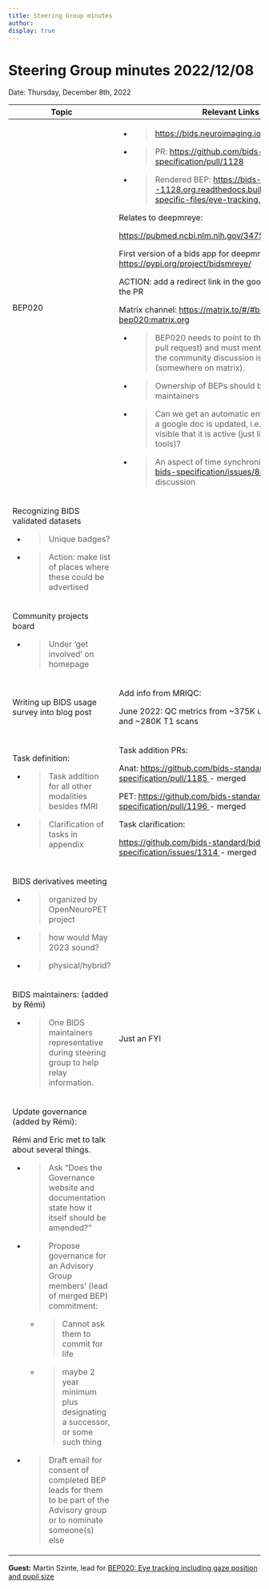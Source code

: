 ```yaml
---
title: Steering Group minutes
author:
display: true
---
```


# Steering Group minutes 2022/12/08

Date: Thursday, December 8th, 2022

<!--more-->


<table>
 <thead>
  <tr class="header">
   <th>
    <strong>
     Topic
    </strong>
   </th>
   <th>
    <strong>
     Relevant Links
    </strong>
   </th>
  </tr>
 </thead>
 <tbody>
  <tr class="odd">
   <td>
    BEP020
   </td>
   <td>
    <ul>
     <li>
      <blockquote>
       <p>
        <a href="https://bids.neuroimaging.io/bep020">
         <span class="underline">
          https://bids.neuroimaging.io/bep020
         </span>
        </a>
       </p>
      </blockquote>
     </li>
     <li>
      <blockquote>
       <p>
        PR:
        <a href="https://github.com/bids-standard/bids-specification/pull/1128">
         <span class="underline">
          https://github.com/bids-standard/bids-specification/pull/1128
         </span>
        </a>
       </p>
      </blockquote>
     </li>
     <li>
      <blockquote>
       <p>
        Rendered BEP:
        <a href="https://bids-specification--1128.org.readthedocs.build/en/1128/modality-specific-files/eye-tracking.html">
         <span class="underline">
          https://bids-specification--1128.org.readthedocs.build/en/1128/modality-specific-files/eye-tracking.html
         </span>
        </a>
       </p>
      </blockquote>
     </li>
    </ul>
    <p>
     Relates to deepmreye:
    </p>
    <p>
     <a href="https://pubmed.ncbi.nlm.nih.gov/34750593/">
      <span class="underline">
       https://pubmed.ncbi.nlm.nih.gov/34750593/
      </span>
     </a>
    </p>
    <p>
     First version of a bids app for deepmreye this morning:
     <a href="https://pypi.org/project/bidsmreye/">
      <span class="underline">
       https://pypi.org/project/bidsmreye/
      </span>
     </a>
    </p>
    <p>
     ACTION: add a redirect link in the google doc to point to the PR
    </p>
    <p>
     Matrix channel:
     <a href="https://matrix.to/#/#bids-bep020:matrix.org">
      <span class="underline">
       https://matrix.to/#/#bids-bep020:matrix.org
      </span>
     </a>
    </p>
    <ul>
     <li>
      <blockquote>
       <p>
        BEP020 needs to point to the new location (GH pull request) and must mention the place where the community discussion is taking place (somewhere on matrix).
       </p>
      </blockquote>
     </li>
    </ul>
    <ul>
     <li>
      <blockquote>
       <p>
        Ownership of BEPs should be transferred to BIDS maintainers
       </p>
      </blockquote>
     </li>
     <li>
      <blockquote>
       <p>
        Can we get an automatic email or status update if a google doc is updated, i.e. make it externally visible that it is active (just like we aim for with tools)?
       </p>
      </blockquote>
     </li>
     <li>
      <blockquote>
       <p>
        An aspect of time synchronization is present,
        <a href="https://github.com/bids-standard/bids-specification/issues/86">
         <span class="underline">
          bids-specification/issues/86
         </span>
        </a>
        carries original discussion
       </p>
      </blockquote>
     </li>
    </ul>
   </td>
  </tr>
  <tr class="even">
   <td>
    <p>
     Recognizing BIDS validated datasets
    </p>
    <ul>
     <li>
      <blockquote>
       <p>
        Unique badges?
       </p>
      </blockquote>
     </li>
     <li>
      <blockquote>
       <p>
        Action: make list of places where these could be advertised
       </p>
      </blockquote>
     </li>
    </ul>
   </td>
   <td>
   </td>
  </tr>
  <tr class="odd">
   <td>
    <p>
     Community projects board
    </p>
    <ul>
     <li>
      <blockquote>
       <p>
        Under ‘get involved’ on homepage
       </p>
      </blockquote>
     </li>
    </ul>
   </td>
   <td>
   </td>
  </tr>
  <tr class="even">
   <td>
    Writing up BIDS usage survey into blog post
   </td>
   <td>
    <p>
     Add info from MRIQC:
    </p>
    <p>
     June 2022: QC metrics from ~375K unique BOLD scans and ~280K T1 scans
    </p>
   </td>
  </tr>
  <tr class="odd">
   <td>
    <p>
     Task definition:
    </p>
    <ul>
     <li>
      <blockquote>
       <p>
        Task addition for all other modalities besides fMRI
       </p>
      </blockquote>
     </li>
     <li>
      <blockquote>
       <p>
        Clarification of tasks in appendix
       </p>
      </blockquote>
     </li>
    </ul>
   </td>
   <td>
    <p>
     Task addition PRs:
    </p>
    <p>
     Anat:
     <a href="https://github.com/bids-standard/bids-specification/pull/1185">
      <span class="underline">
       https://github.com/bids-standard/bids-specification/pull/1185
      </span>
     </a>
     - merged
    </p>
    <p>
     PET:
     <a href="https://github.com/bids-standard/bids-specification/pull/1196">
      <span class="underline">
       https://github.com/bids-standard/bids-specification/pull/1196
      </span>
     </a>
     - merged
    </p>
    <p>
     Task clarification:
    </p>
    <p>
     <a href="https://github.com/bids-standard/bids-specification/issues/1314">
      <span class="underline">
       https://github.com/bids-standard/bids-specification/issues/1314
      </span>
     </a>
     - merged
    </p>
   </td>
  </tr>
  <tr class="even">
   <td>
    <p>
     BIDS derivatives meeting
    </p>
    <ul>
     <li>
      <blockquote>
       <p>
        organized by OpenNeuroPET project
       </p>
      </blockquote>
     </li>
     <li>
      <blockquote>
       <p>
        how would May 2023 sound?
       </p>
      </blockquote>
     </li>
     <li>
      <blockquote>
       <p>
        physical/hybrid?
       </p>
      </blockquote>
     </li>
    </ul>
   </td>
   <td>
   </td>
  </tr>
  <tr class="odd">
   <td>
    <p>
     BIDS maintainers: (added by Rémi)
    </p>
    <ul>
     <li>
      <blockquote>
       <p>
        One BIDS maintainers representative during steering group to help relay information.
       </p>
      </blockquote>
     </li>
    </ul>
   </td>
   <td>
    Just an FYI
   </td>
  </tr>
  <tr class="even">
   <td>
    <p>
     Update governance (added by Rémi):
    </p>
    <p>
     Rémi and Eric met to talk about several things.
    </p>
    <ul>
     <li>
      <blockquote>
       <p>
        Ask “Does the Governance website and documentation state how it itself should be amended?”
       </p>
      </blockquote>
     </li>
     <li>
      <blockquote>
       <p>
        Propose governance for an Advisory Group members’ (lead of merged BEP) commitment:
       </p>
      </blockquote>
      <ul>
       <li>
        <blockquote>
         <p>
          Cannot ask them to commit for life
         </p>
        </blockquote>
       </li>
       <li>
        <blockquote>
         <p>
          maybe 2 year minimum plus designating a successor, or some such thing
         </p>
        </blockquote>
       </li>
      </ul>
     </li>
     <li>
      <blockquote>
       <p>
        Draft email for consent of completed BEP leads for them to be part of the Advisory group or to nominate someone(s) else
       </p>
      </blockquote>
     </li>
    </ul>
   </td>
   <td>
   </td>
  </tr>
 </tbody>
</table>



**Guest:** Martin Szinte, lead for [BEP020: Eye tracking including gaze
position and pupil
size](https://docs.google.com/document/d/1eggzTCzSHG3AEKhtnEDbcdk-2avXN6I94X8aUPEBVsw/edit?usp=sharing)
